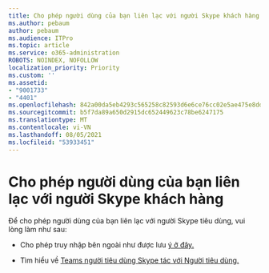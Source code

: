 ```yaml
---
title: Cho phép người dùng của bạn liên lạc với người Skype khách hàng
ms.author: pebaum
author: pebaum
ms.audience: ITPro
ms.topic: article
ms.service: o365-administration
ROBOTS: NOINDEX, NOFOLLOW
localization_priority: Priority
ms.custom: ''
ms.assetid:
- "9001733"
- "4401"
ms.openlocfilehash: 842a00da5eb4293c565258c82593d6e6ce76cc02e5ae475e8dd7f7613640d605
ms.sourcegitcommit: b5f7da89a650d2915dc652449623c78be6247175
ms.translationtype: MT
ms.contentlocale: vi-VN
ms.lasthandoff: 08/05/2021
ms.locfileid: "53933451"
---
```

# <a name="allow-your-users-to-communicate-with-skype-consumer-users"></a>Cho phép người dùng của bạn liên lạc với người Skype khách hàng

Để cho phép người dùng của bạn liên lạc với người Skype tiêu dùng, vui lòng làm như sau:

- Cho phép truy nhập bên ngoài như được lưu [ý ở đây.](https://docs.microsoft.com/microsoftteams/manage-external-access#allow-or-block-domains)

- Tìm hiểu về [Teams người tiêu dùng Skype tác với Người tiêu dùng.](https://docs.microsoft.com/microsoftteams/teams-skype-interop)
